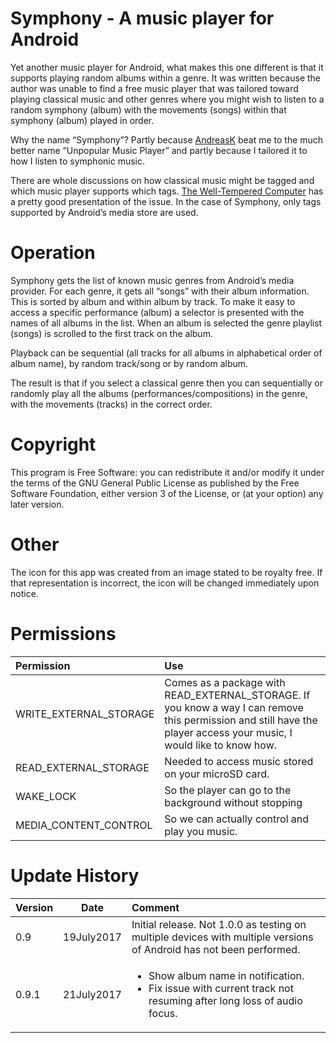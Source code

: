 Symphony - A music player for Android
=====================================

Yet another music player for Android, what makes this one different is that it supports playing random albums within a genre. It was written because the author was unable to find a free music player that was tailored toward playing classical music and other genres where you might wish to listen to a random symphony (album) with the movements (songs) within that symphony (album) played in order.

Why the name “Symphony”? Partly because [AndreasK](https://f-droid.org/packages/de.kromke.andreas.unpopmusicplayerfree/) beat me to the much better name “Unpopular Music Player” and partly because I tailored it to how I listen to symphonic music.

There are whole discussions on how classical music might be tagged and which music player supports which tags. [The Well-Tempered Computer](http://www.thewelltemperedcomputer.com/TG/2_Classical.html) has a pretty good presentation of the issue. In the case of Symphony, only tags supported by Android’s media store are used.

Operation
=========
Symphony gets the list of known music genres from Android’s media provider. For each genre, it gets all “songs” with their album information. This is sorted by album and within album by track. To make it easy to access a specific performance (album) a selector is presented with the names of all albums in the list. When an album is selected the genre playlist (songs) is scrolled to the first track on the album.

Playback can be sequential (all tracks for all albums in alphabetical order of album name), by random track/song or by random album.

The result is that if you select a classical genre then you can sequentially or randomly play all the albums (performances/compositions) in the genre, with the movements (tracks) in the correct order.

Copyright
=========
This program is Free Software: you can redistribute it and/or modify it under the terms of the GNU General Public License as published by the Free Software Foundation, either version 3 of the License, or (at your option) any later version.

Other
=====
The icon for this app was created from an image stated to be royalty free. If that representation is incorrect, the icon will be changed immediately upon notice.

Permissions
===========
|Permission|Use|
|:----------|:---|
WRITE_EXTERNAL_STORAGE|Comes as a package with READ_EXTERNAL_STORAGE. If you know a way I can remove this permission and still have the player access your music, I would like to know how.
READ_EXTERNAL_STORAGE|Needed to access music stored on your microSD card.
WAKE_LOCK|So the player can go to the background without stopping
MEDIA_CONTENT_CONTROL|So we can actually control and play you music.

Update History
==============
|Version|Date|Comment|
|:-------|:----:|:-------|
0.9|19July2017|Initial release. Not 1.0.0 as testing on multiple devices with multiple versions of Android has not been performed.
0.9.1|21July2017|<ul><li>Show album name in notification.</li><li>Fix issue with current track not resuming after long loss of audio focus.</li></ul>

